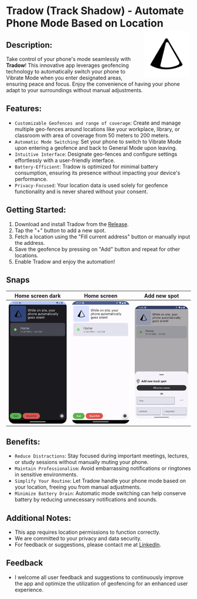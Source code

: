 # Tradow (Track Shadow) - Automate Phone Mode Based on Location <img align="right" src="app/src/main/ic_launcher-playstore.png" width=125 height=125 style ="padding:4px" alt="App Logo">

<!-- References
https://www.darrylbayliss.net/jetpack-compose-for-maps/
https://github.com/barmangolap15/Get-current-location-using-google-api-and-places-api/blob/master/app/src/main/AndroidManifest.xml
https://github.com/fakeyatogod/MapwithLocation/blob/master/app/src/main/java/com/app/directionwithlocation/MainActivity.kt
https://github.com/7kashif/WeatherCast/blob/master/local.properties

APIs
AIzaSyDld3KTpWgb4o95IlG7-HFJw-Y096C7g4I
-->

## Description:
Take control of your phone's mode seamlessly with **Tradow**! This innovative app leverages geofencing technology to automatically switch your phone to Vibrate Mode when you enter designated areas, ensuring peace and focus. 
Enjoy the convenience of having your phone adapt to your surroundings without manual adjustments.

## Features:
* `Customizable Geofences and range of coverage`: Create and manage multiple geo-fences around locations like your workplace, library, or classroom with area of coverage from 50 meters to 200 meters.
* `Automatic Mode Switching`: Set your phone to switch to Vibrate Mode upon entering a geofence and back to General Mode upon leaving.
* `Intuitive Interface`: Designate geo-fences and configure settings effortlessly with a user-friendly interface.
* `Battery-Efficient`: Tradow is optimized for minimal battery consumption, ensuring its presence without impacting your device's performance.
* `Privacy-Focused`: Your location data is used solely for geofence functionality and is never shared without your consent.

## Getting Started:
1. Download and install Tradow from the [Release](https://github.com/HarshPanchal18/Tradow/releases).
2. Tap the "+" button to add a new spot. 
3. Fetch a location using the "Fill current address" button or manually input the address. 
4. Save the geofence by pressing on "Add" button and repeat for other locations. 
5. Enable Tradow and enjoy the automation!

## Snaps 
| Home screen dark    | Home screen               | Add new spot           |
|---------------------|---------------------------|------------------------|
| ![](snaps/Home.png) | ![](snaps/Home-Light.png) | ![](snaps/AddSpot.png) |

## Benefits:
* `Reduce Distractions`: Stay focused during important meetings, lectures, or study sessions without manually muting your phone.
* `Maintain Professionalism`: Avoid embarrassing notifications or ringtones in sensitive environments.
* `Simplify Your Routine`: Let Tradow handle your phone mode based on your location, freeing you from manual adjustments.
* `Minimize Battery Drain`: Automatic mode switching can help conserve battery by reducing unnecessary notifications and sounds.

## Additional Notes:
* This app requires location permissions to function correctly.
* We are committed to your privacy and data security.
* For feedback or suggestions, please contact me at [LinkedIn](https://www.linkedin.com/in/harshpanchal18/).

## Feedback
* I welcome all user feedback and suggestions to continuously improve the app and optimize the utilization of geofencing for an enhanced user experience.
